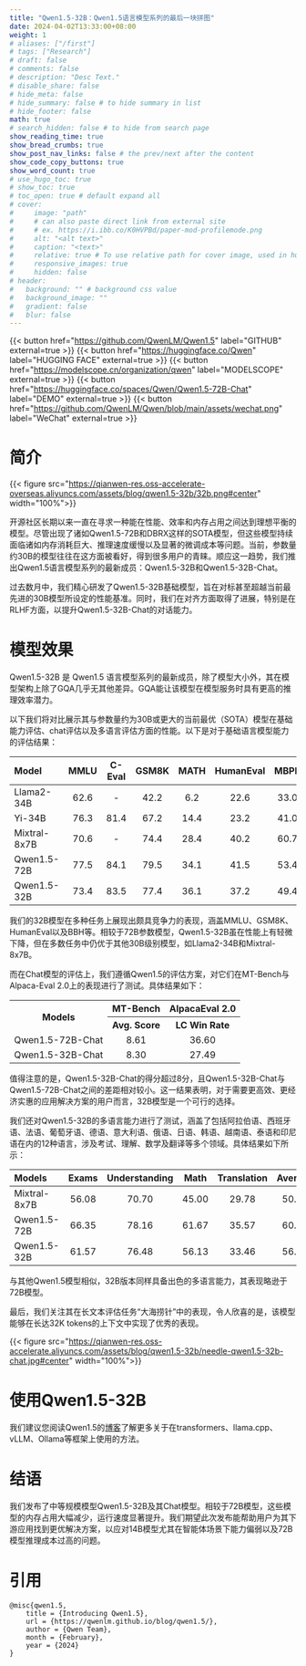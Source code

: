 ```yaml
---
title: "Qwen1.5-32B：Qwen1.5语言模型系列的最后一块拼图"
date: 2024-04-02T13:33:00+08:00
weight: 1
# aliases: ["/first"]
# tags: ["Research"]
# draft: false
# comments: false
# description: "Desc Text."
# disable_share: false
# hide_meta: false
# hide_summary: false # to hide summary in list
# hide_footer: false
math: true
# search_hidden: false # to hide from search page
show_reading_time: true
show_bread_crumbs: true
show_post_nav_links: false # the prev/next after the content
show_code_copy_buttons: true
show_word_count: true
# use_hugo_toc: true
# show_toc: true
# toc_open: true # default expand all
# cover:
#     image: "path"
#     # can also paste direct link from external site
#     # ex. https://i.ibb.co/K0HVPBd/paper-mod-profilemode.png
#     alt: "<alt text>"
#     caption: "<text>"
#     relative: true # To use relative path for cover image, used in hugo Page-bundles
#     responsive_images: true
#     hidden: false
# header:
#   background: "" # background css value
#   background_image: ""
#   gradient: false
#   blur: false
---
```


{{< button href="https://github.com/QwenLM/Qwen1.5" label="GITHUB" external=true >}}
{{< button href="https://huggingface.co/Qwen" label="HUGGING FACE" external=true >}}
{{< button href="https://modelscope.cn/organization/qwen" label="MODELSCOPE" external=true >}}
{{< button href="https://huggingface.co/spaces/Qwen/Qwen1.5-72B-Chat" label="DEMO" external=true >}}
{{< button href="https://github.com/QwenLM/Qwen/blob/main/assets/wechat.png" label="WeChat" external=true >}}


# 简介

{{< figure src="https://qianwen-res.oss-accelerate-overseas.aliyuncs.com/assets/blog/qwen1.5-32b/32b.png#center" width="100%">}}

开源社区长期以来一直在寻求一种能在性能、效率和内存占用之间达到理想平衡的模型。尽管出现了诸如Qwen1.5-72B和DBRX这样的SOTA模型，但这些模型持续面临诸如内存消耗巨大、推理速度缓慢以及显著的微调成本等问题。当前，参数量约30B的模型往往在这方面被看好，得到很多用户的青睐。顺应这一趋势，我们推出Qwen1.5语言模型系列的最新成员：Qwen1.5-32B和Qwen1.5-32B-Chat。

过去数月中，我们精心研发了Qwen1.5-32B基础模型，旨在对标甚至超越当前最先进的30B模型所设定的性能基准。同时，我们在对齐方面取得了进展，特别是在RLHF方面，以提升Qwen1.5-32B-Chat的对话能力。


# 模型效果

Qwen1.5-32B 是 Qwen1.5 语言模型系列的最新成员，除了模型大小外，其在模型架构上除了GQA几乎无其他差异。GQA能让该模型在模型服务时具有更高的推理效率潜力。

以下我们将对比展示其与参数量约为30B或更大的当前最优（SOTA）模型在基础能力评估、chat评估以及多语言评估方面的性能。以下是对于基础语言模型能力的评估结果：

| Model        | MMLU | C-Eval | GSM8K | MATH | HumanEval | MBPP | BBH | CMMLU |
| :----------- | :--: | :----: | :---: | :--: | :-------: | :--: | :--: | :---: |
| Llama2-34B   | 62.6 |   -    | 42.2 | 6.2 |   22.6   | 33.0 | 44.1 |   -   |
| Yi-34B       | 76.3 |  81.4  | 67.2 | 14.4 |   23.2   | 41.0 | 54.3 | 83.7|
| Mixtral-8x7B | 70.6 |   -    | 74.4 | 28.4 |   40.2   | 60.7 |  -  |   -   |
| Qwen1.5-72B  | 77.5 |  84.1  | 79.5 | 34.1 |   41.5   | 53.4 | 65.5 | 83.5 |
| Qwen1.5-32B  | 73.4 |  83.5  | 77.4 | 36.1 |   37.2   | 49.4 | 66.8 | 82.3 |

我们的32B模型在多种任务上展现出颇具竞争力的表现，涵盖MMLU、GSM8K、HumanEval以及BBH等。相较于72B参数模型，Qwen1.5-32B虽在性能上有轻微下降，但在多数任务中仍优于其他30B级别模型，如Llama2-34B和Mixtral-8x7B。

而在Chat模型的评估上，我们遵循Qwen1.5的评估方案，对它们在MT-Bench与Alpaca-Eval 2.0上的表现进行了测试。具体结果如下：

<table>
    <tr>
        <th rowspan="2" align="center">Models</th>
        <th colspan="1" align="center">MT-Bench</th>
        <th colspan="1" align="center">AlpacaEval 2.0</th>
    </tr>
    <tr>
        <th align="center">Avg. Score</th><th align="center">LC Win Rate</th>
    </tr>
    <tr>
        <td>Qwen1.5-72B-Chat</td>
        <td align="center">8.61</td>
        <td align="center">36.60</td>
    </tr>
    <tr>
        <td>Qwen1.5-32B-Chat</td>
        <td align="center">8.30</td>
        <td align="center">27.49</td>
    </tr>
</table>

值得注意的是，Qwen1.5-32B-Chat的得分超过8分，且Qwen1.5-32B-Chat与Qwen1.5-72B-Chat之间的差距相对较小。这一结果表明，对于需要更高效、更经济实惠的应用解决方案的用户而言，32B模型是一个可行的选择。

我们还对Qwen1.5-32B的多语言能力进行了测试，涵盖了包括阿拉伯语、西班牙语、法语、葡萄牙语、德语、意大利语、俄语、日语、韩语、越南语、泰语和印尼语在内的12种语言，涉及考试、理解、数学及翻译等多个领域。具体结果如下所示：

| Models       | Exams | Understanding | Math | Translation  | Average |
| :----------- | :---: | :-----------: | :---: | :---------: | :-----: |
| Mixtral-8x7B | 56.08 |     70.70     | 45.00 |    29.78    | 50.39   |
| Qwen1.5-72B  | 66.35 |     78.16     | 61.67 |    35.57    | 60.44   |
| Qwen1.5-32B  | 61.57 |     76.48     | 56.13 |    33.46    | 56.91   |

与其他Qwen1.5模型相似，32B版本同样具备出色的多语言能力，其表现略逊于72B模型。

最后，我们关注其在长文本评估任务“大海捞针”中的表现，令人欣喜的是，该模型能够在长达32K tokens的上下文中实现了优秀的表现。

{{< figure src="https://qianwen-res.oss-accelerate.aliyuncs.com/assets/blog/qwen1.5-32b/needle-qwen1.5-32b-chat.jpg#center" width="100%">}}


# 使用Qwen1.5-32B

我们建议您阅读Qwen1.5的[博客](https://qwenlm.github.io/blog/qwen1.5/)了解更多关于在transformers、llama.cpp、vLLM、Ollama等框架上使用的方法。



# 结语

我们发布了中等规模模型Qwen1.5-32B及其Chat模型。相较于72B模型，这些模型的内存占用大幅减少，运行速度显著提升。我们期望此次发布能帮助用户为其下游应用找到更优解决方案，以应对14B模型尤其在智能体场景下能力偏弱以及72B模型推理成本过高的问题。

# 引用

```
@misc{qwen1.5,
    title = {Introducing Qwen1.5},
    url = {https://qwenlm.github.io/blog/qwen1.5/},
    author = {Qwen Team},
    month = {February},
    year = {2024}
}
```